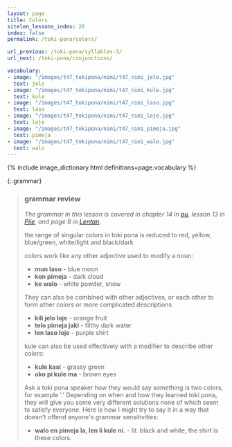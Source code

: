 ```yaml
---
layout: page
title: Colors
sitelen_lessons_index: 20
index: false
permalink: /toki-pona/colors/

url_previous: /toki-pona/syllables-3/
url_next: /toki-pona/conjunctions/

vocabulary:
- image: "/images/t47_tokipona/nimi/t47_nimi_jelo.jpg"
  text: jelo
- image: "/images/t47_tokipona/nimi/t47_nimi_kule.jpg"
  text: kule
- image: "/images/t47_tokipona/nimi/t47_nimi_laso.jpg"
  text: laso
- image: "/images/t47_tokipona/nimi/t47_nimi_loje.jpg"
  text: loje
- image: "/images/t47_tokipona/nimi/t47_nimi_pimeja.jpg"
  text: pimeja
- image: "/images/t47_tokipona/nimi/t47_nimi_walo.jpg"
  text: walo
---
```


{% include image_dictionary.html definitions=page.vocabulary %}


{:.grammar}
>### grammar review
>
>_The grammar in this lesson is covered in chapter 14 in [pu](https://www.amazon.com/dp/B012M1RLXS), lesson 13 in [Pije](https://en.wikibooks.org/wiki/Updated_jan_Pije%27s_lessons), and page 8 in [Lentan](https://devurandom.xyz/tokipona/)._
>
> the range of singular colors in toki pona is reduced to red, yellow, blue/green, white/light and black/dark
>
> colors work like any other adjective used to modify a noun:
>
> * __mun laso__ -  blue moon
> * __kon pimeja__ -  dark cloud
> * __ko walo__ -  white powder, snow
>
> They can also be combined with other adjectives, or each other to form other colors or more complicated descriptions
>
> * __kili jelo loje__ -  orange fruit
> * __telo pimeja jaki__ -  filthy dark water
> * __len laso loje__ -  purple shirt
>
> kule can also be used effectively with a modifier to describe other colors:
>
> * __kule kasi__ -  grassy green
> * __oko pi kule ma__ -  brown eyes
>
> Ask a toki pona speaker how they would say something is two colors, for example '.' Depending on when and how they learned toki pona, they will give you some very different solutions none of which seem to satisfy everyone. Here is how I might try to say it in a way that doesn't offend anyone's grammar sensitivities:
>
> * __walo en pimeja la, len li kule ni.__ - _lit._ black and white, the shirt is these colors.

